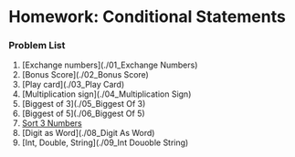 Homework: Conditional Statements
================================

### Problem List

1. [Exchange numbers](./01_Exchange Numbers)
1. [Bonus Score](./02_Bonus Score)
1. [Play card](./03_Play Card)
1. [Multiplication sign](./04_Multiplication Sign)
1. [Biggest of 3](./05_Biggest Of 3)
1. [Biggest of 5](./06_Biggest Of 5)
1. [Sort 3 Numbers](./07_Sort3Numbers)
1. [Digit as Word](./08_Digit As Word)
1. [Int, Double, String](./09_Int Douoble String)